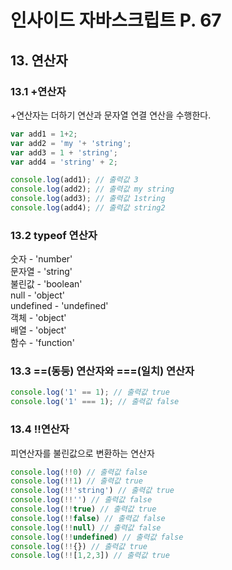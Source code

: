 # 인사이드 자바스크립트 P. 67
## 13. 연산자 <br />

### 13.1 +연산자
+연산자는 더하기 연산과 문자열 연결 연산을 수행한다.
```js
var add1 = 1+2;
var add2 = 'my '+ 'string';
var add3 = 1 + 'string';
var add4 = 'string' + 2;

console.log(add1); // 출력값 3
console.log(add2); // 출력값 my string
console.log(add3); // 출력값 1string
console.log(add4); // 출력값 string2
```

### 13.2 typeof 연산자
숫자 - 'number'  <br />
문자열 - 'string'  <br />
불린값 - 'boolean'  <br />
null - 'object'  <br />
undefined - 'undefined'  <br />
객체 - 'object'  <br />
배열 - 'object'  <br />
함수 - 'function'  <br />

### 13.3 ==(동등) 연산자와 ===(일치) 연산자
```js
console.log('1' == 1); // 출력값 true
console.log('1' === 1); // 출력값 false
```

### 13.4 !!연산자
피연산자를 불린값으로 변환하는 연산자
```js
console.log(!!0) // 출력값 false
console.log(!!1) // 출력값 true
console.log(!!'string') // 출력값 true
console.log(!!'') // 출력값 false
console.log(!!true) // 출력값 true
console.log(!!false) // 출력값 false
console.log(!!null) // 출력값 false
console.log(!!undefined) // 출력값 false
console.log(!!{}) // 출력값 true
console.log(!![1,2,3]) // 출력값 true
```
